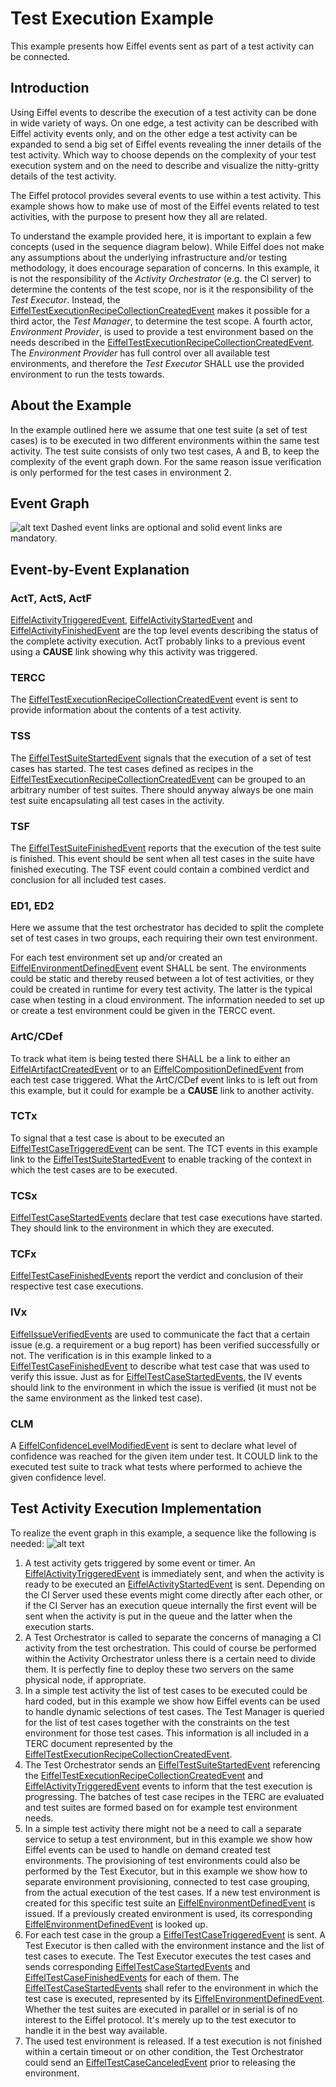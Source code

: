 # Test Execution Example
This example presents how Eiffel events sent as part of a test activity can be connected.

## Introduction
Using Eiffel events to describe the execution of a test activity can be done in wide variety of ways. On one edge, a test activity can be described with Eiffel activity events only, and on the other edge a test activity can be expanded to send a big set of Eiffel events revealing the inner details of the test activity. Which way to choose depends on the complexity of your test execution system and on the need to describe and visualize the nitty-gritty details of the test activity.

The Eiffel protocol provides several events to use within a test activity. This example shows how to make use of most of the Eiffel events related to test activities, with the purpose to present how they all are related.

To understand the example provided here, it is important to explain a few concepts (used in the sequence diagram below). While Eiffel does not make any assumptions about the underlying infrastructure and/or testing methodology, it does encourage separation of concerns. In this example, it is not the responsibility of the _Activity Orchestrator_ (e.g. the CI server) to determine the contents of the test scope, nor is it the responsibility of the _Test Executor_. Instead, the [EiffelTestExecutionRecipeCollectionCreatedEvent](../eiffel-vocabulary/EiffelTestExecutionRecipeCollectionCreatedEvent.md) makes it possible for a third actor, the _Test Manager_, to determine the test scope. A fourth actor, _Environment Provider_, is used to provide a test environment based on the needs described in the [EiffelTestExecutionRecipeCollectionCreatedEvent](../eiffel-vocabulary/EiffelTestExecutionRecipeCollectionCreatedEvent.md). The _Environment Provider_ has full control over all available test environments, and therefore the _Test Executor_ SHALL use the provided environment to run the tests towards.

## About the Example
In the example outlined here we assume that one test suite (a set of test cases) is to be executed in two different environments within the same test activity. The test suite consists of only two test cases, A and B, to keep the complexity of the event graph down. For the same reason issue verification is only performed for the test cases in environment 2.

## Event Graph
![alt text](./test-execution.png "Event Graph of Test Execution Example")
Dashed event links are optional and solid event links are mandatory.

## Event-by-Event Explanation
### ActT, ActS, ActF
[EiffelActivityTriggeredEvent](../eiffel-vocabulary/EiffelActivityTriggeredEvent.md), [EiffelActivityStartedEvent](../eiffel-vocabulary/EiffelActivityStartedEvent.md) and [EiffelActivityFinishedEvent](../eiffel-vocabulary/EiffelActivityFinishedEvent.md) are the top level events describing the status of the complete activity execution. ActT probably links to a previous event using a __CAUSE__ link showing why this activity was triggered.

### TERCC
The [EiffelTestExecutionRecipeCollectionCreatedEvent](../eiffel-vocabulary/EiffelTestExecutionRecipeCollectionCreatedEvent.md) event is sent to provide information about the contents of a test activity.

### TSS
The [EiffelTestSuiteStartedEvent](../eiffel-vocabulary/EiffelTestSuiteStartedEvent.md) signals that the execution of a set of test cases has started. The test cases defined as recipes in the [EiffelTestExecutionRecipeCollectionCreatedEvent](../eiffel-vocabulary/EiffelTestExecutionRecipeCollectionCreatedEvent.md) can be grouped to an arbitrary number of test suites. There should anyway always be one main test suite encapsulating all test cases in the activity.

### TSF
The [EiffelTestSuiteFinishedEvent](../eiffel-vocabulary/EiffelTestSuiteFinishedEvent.md) reports that the execution of the test suite is finished. This event should be sent when all test cases in the suite have finished executing. The TSF event could contain a combined verdict and conclusion for all included test cases.

### ED1, ED2
Here we assume that the test orchestrator has decided to split the complete set of test cases in two groups, each requiring their own test environment.

For each test environment set up and/or created an [EiffelEnvironmentDefinedEvent](../eiffel-vocabulary/EiffelEnvironmentDefinedEvent.md) event SHALL be sent. The environments could be static and thereby reused between a lot of test activities, or they could be created in runtime for every test activity. The latter is the typical case when testing in a cloud environment. The information needed to set up or create a test environment could be given in the TERCC event.

### ArtC/CDef
To track what item is being tested there SHALL be a link to either an [EiffelArtifactCreatedEvent](../eiffel-vocabulary/EiffelArtifactCreatedEvent.md) or to an [EiffelCompositionDefinedEvent](../eiffel-vocabulary/EiffelCompositionDefinedEvent.md) from each test case triggered. What the ArtC/CDef event links to is left out from this example, but it could for example be a __CAUSE__ link to another activity.

### TCTx
To signal that a test case is about to be executed an [EiffelTestCaseTriggeredEvent](../eiffel-vocabulary/EiffelTestCaseTriggeredEvent.md) can be sent. The TCT events in this example link to the [EiffelTestSuiteStartedEvent](../eiffel-vocabulary/EiffelTestSuiteStartedEvent.md) to enable tracking of the context in which the test cases are to be executed.

### TCSx
[EiffelTestCaseStartedEvents](../eiffel-vocabulary/EiffelTestCaseStartedEvent.md) declare that test case executions have started. They should link to the environment in which they are executed.

### TCFx
[EiffelTestCaseFinishedEvents](../eiffel-vocabulary/EiffelTestCaseFinishedEvent.md) report the verdict and conclusion of their respective test case executions.

### IVx
[EiffelIssueVerifiedEvents](../eiffel-vocabulary/EiffelIssueVerifiedEvent.md) are used to communicate the fact that a certain issue (e.g. a requirement or a bug report) has been verified successfully or not. The verification is in this example linked to a [EiffelTestCaseFinishedEvent](../eiffel-vocabulary/EiffelTestCaseFinishedEvent.md) to describe what test  case that was used to verify this issue. Just as for [EiffelTestCaseStartedEvents](../eiffel-vocabulary/EiffelTestCaseStartedEvent.md), the IV events should link to the environment in which the issue is verified (it must not be the same environment as the linked test case).

### CLM
A [EiffelConfidenceLevelModifiedEvent](../eiffel-vocabulary/EiffelConfidenceLevelModifiedEvent.md) is sent to declare what level of confidence was reached for the given item under test. It COULD link to the executed test suite to track what tests where performed to achieve the given confidence level.

## Test Activity Execution Implementation
To realize the event graph in this example, a sequence like the following is needed:
![alt text](./test-execution-sequence.png "Sequence of Calls and Events of Test Execution Example")

1. A test activity gets triggered by some event or timer. An [EiffelActivityTriggeredEvent](../eiffel-vocabulary/EiffelActivityTriggeredEvent.md) is immediately sent, and when the activity is ready to be executed an [EiffelActivityStartedEvent](../eiffel-vocabulary/EiffelActivityStartedEvent.md) is sent. Depending on the CI Server used these events might come directly after each other, or if the CI Server has an execution queue internally the first event will be sent when the activity is put in the queue and the latter when the execution starts.
2. A Test Orchestrator is called to separate the concerns of managing a CI activity from the test orchestration. This could of course be performed within the Activity Orchestrator unless there is a certain need to divide them. It is perfectly fine to deploy these two servers on the same physical node, if appropriate.
3. In a simple test activity the list of test cases to be executed could be hard coded, but in this example we show how Eiffel events can be used to handle dynamic selections of test cases. The Test Manager is queried for the list of test cases together with the constraints on the test environment for those test cases. This information is all included in a TERC document represented by the [EiffelTestExecutionRecipeCollectionCreatedEvent](../eiffel-vocabulary/EiffelTestExecutionRecipeCollectionCreatedEvent.md).
4. The Test Orchestrator sends an [EiffelTestSuiteStartedEvent](../eiffel-vocabulary/EiffelTestSuiteStartedEvent.md) referencing the [EiffelTestExecutionRecipeCollectionCreatedEvent](../eiffel-vocabulary/EiffelTestExecutionRecipeCollectionCreatedEvent.md) and [EiffelActivityTriggeredEvent](../eiffel-vocabulary/EiffelActivityTriggeredEvent.md) events to inform that the test execution is progressing. The batches of test case recipes in the TERC are evaluated and test suites are formed based on for example test environment needs.
5. In a simple test activity there might not be a need to call a separate service to setup a test environment, but in this example we show how Eiffel events can be used to handle on demand created test environments. The provisioning of test environments could also be performed by the Test Executor, but in this example we show how to separate environment provisioning, connected to test case grouping, from the actual execution of the test cases. If a new test environment is created for this specific test suite an [EiffelEnvironmentDefinedEvent](../eiffel-vocabulary/EiffelEnvironmentDefinedEvent.md) is issued. If a previously created environment is used, its corresponding [EiffelEnvironmentDefinedEvent](../eiffel-vocabulary/EiffelEnvironmentDefinedEvent.md) is looked up.
6. For each test case in the group a [EiffelTestCaseTriggeredEvent](../eiffel-vocabulary/EiffelTestCaseTriggeredEvent.md) is sent. A Test Executor is then called with the environment instance and the list of test cases to execute. The Test Executor executes the test cases and sends corresponding [EiffelTestCaseStartedEvents](../eiffel-vocabulary/EiffelTestCaseStartedEvent.md) and [EiffelTestCaseFinishedEvents](../eiffel-vocabulary/EiffelTestCaseFinishedEvent.md) for each of them. The [EiffelTestCaseStartedEvents](../eiffel-vocabulary/EiffelTestCaseStartedEvent.md) shall refer to the environment in which the test case is executed, represented by its [EiffelEnvironmentDefinedEvent](../eiffel-vocabulary/EiffelEnvironmentDefinedEvent.md). Whether the test suites are executed in parallel or in serial is of no interest to the Eiffel protocol. It's merely up to the test executor to handle it in the best way available.
7. The used test environment is released. If a test execution is not finished within a certain timeout or on other condition, the Test Orchestrator could send an [EiffelTestCaseCanceledEvent](../eiffel-vocabulary/EiffelTestCaseCanceledEvent.md) prior to releasing the environment.